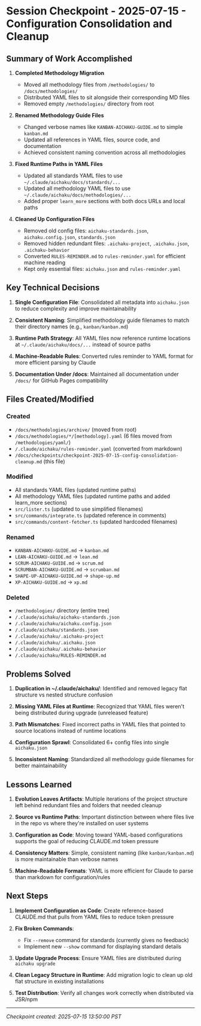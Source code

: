 # Session Checkpoint - 2025-07-15 - Configuration Consolidation and Cleanup

## Summary of Work Accomplished

1. **Completed Methodology Migration**
   - Moved all methodology files from `/methodologies/` to
     `/docs/methodologies/`
   - Distributed YAML files to sit alongside their corresponding MD files
   - Removed empty `/methodologies/` directory from root

2. **Renamed Methodology Guide Files**
   - Changed verbose names like `KANBAN-AICHAKU-GUIDE.md` to simple `kanban.md`
   - Updated all references in YAML files, source code, and documentation
   - Achieved consistent naming convention across all methodologies

3. **Fixed Runtime Paths in YAML Files**
   - Updated all standards YAML files to use
     `~/.claude/aichaku/docs/standards/...`
   - Updated all methodology YAML files to use
     `~/.claude/aichaku/docs/methodologies/...`
   - Added proper `learn_more` sections with both docs URLs and local paths

4. **Cleaned Up Configuration Files**
   - Removed old config files: `aichaku-standards.json`, `aichaku.config.json`,
     `standards.json`
   - Removed hidden redundant files: `.aichaku-project`, `.aichaku.json`,
     `.aichaku-behavior`
   - Converted `RULES-REMINDER.md` to `rules-reminder.yaml` for efficient
     machine reading
   - Kept only essential files: `aichaku.json` and `rules-reminder.yaml`

## Key Technical Decisions

1. **Single Configuration File**: Consolidated all metadata into `aichaku.json`
   to reduce complexity and improve maintainability

2. **Consistent Naming**: Simplified methodology guide filenames to match their
   directory names (e.g., `kanban/kanban.md`)

3. **Runtime Path Strategy**: All YAML files now reference runtime locations at
   `~/.claude/aichaku/docs/...` instead of source paths

4. **Machine-Readable Rules**: Converted rules reminder to YAML format for more
   efficient parsing by Claude

5. **Documentation Under /docs**: Maintained all documentation under `/docs/`
   for GitHub Pages compatibility

## Files Created/Modified

### Created

- `/docs/methodologies/archive/` (moved from root)
- `/docs/methodologies/*/[methodology].yaml` (6 files moved from
  `/methodologies/yaml/`)
- `/.claude/aichaku/rules-reminder.yaml` (converted from markdown)
- `/docs/checkpoints/checkpoint-2025-07-15-config-consolidation-cleanup.md`
  (this file)

### Modified

- All standards YAML files (updated runtime paths)
- All methodology YAML files (updated runtime paths and added learn_more
  sections)
- `src/lister.ts` (updated to use simplified filenames)
- `src/commands/integrate.ts` (updated reference in comments)
- `src/commands/content-fetcher.ts` (updated hardcoded filenames)

### Renamed

- `KANBAN-AICHAKU-GUIDE.md` → `kanban.md`
- `LEAN-AICHAKU-GUIDE.md` → `lean.md`
- `SCRUM-AICHAKU-GUIDE.md` → `scrum.md`
- `SCRUMBAN-AICHAKU-GUIDE.md` → `scrumban.md`
- `SHAPE-UP-AICHAKU-GUIDE.md` → `shape-up.md`
- `XP-AICHAKU-GUIDE.md` → `xp.md`

### Deleted

- `/methodologies/` directory (entire tree)
- `/.claude/aichaku/aichaku-standards.json`
- `/.claude/aichaku/aichaku.config.json`
- `/.claude/aichaku/standards.json`
- `/.claude/aichaku/.aichaku-project`
- `/.claude/aichaku/.aichaku.json`
- `/.claude/aichaku/.aichaku-behavior`
- `/.claude/aichaku/RULES-REMINDER.md`

## Problems Solved

1. **Duplication in ~/.claude/aichaku/**: Identified and removed legacy flat
   structure vs nested structure confusion

2. **Missing YAML Files at Runtime**: Recognized that YAML files weren't being
   distributed during upgrade (unreleased feature)

3. **Path Mismatches**: Fixed incorrect paths in YAML files that pointed to
   source locations instead of runtime locations

4. **Configuration Sprawl**: Consolidated 6+ config files into single
   `aichaku.json`

5. **Inconsistent Naming**: Standardized all methodology guide filenames for
   better maintainability

## Lessons Learned

1. **Evolution Leaves Artifacts**: Multiple iterations of the project structure
   left behind redundant files and folders that needed cleanup

2. **Source vs Runtime Paths**: Important distinction between where files live
   in the repo vs where they're installed on user systems

3. **Configuration as Code**: Moving toward YAML-based configurations supports
   the goal of reducing CLAUDE.md token pressure

4. **Consistency Matters**: Simple, consistent naming (like `kanban/kanban.md`)
   is more maintainable than verbose names

5. **Machine-Readable Formats**: YAML is more efficient for Claude to parse than
   markdown for configuration/rules

## Next Steps

1. **Implement Configuration as Code**: Create reference-based CLAUDE.md that
   pulls from YAML files to reduce token pressure

2. **Fix Broken Commands**:
   - Fix `--remove` command for standards (currently gives no feedback)
   - Implement new `--show` command for displaying standard details

3. **Update Upgrade Process**: Ensure YAML files are distributed during
   `aichaku upgrade`

4. **Clean Legacy Structure in Runtime**: Add migration logic to clean up old
   flat structure in existing installations

5. **Test Distribution**: Verify all changes work correctly when distributed via
   JSR/npm

---

_Checkpoint created: 2025-07-15 13:50:00 PST_
